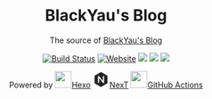 # <div align="center"><a href="https://blackyau.cc/"></a> BlackYau's Blog </div>
<p align="center">The source of <a href="https://blackyau.cc/">BlackYau's Blog</a></p>

<p align="center">
  <a target="_blank" href="https://github.com/blackyau/blog/actions"><img src="https://github.com/blackyau/blog/workflows/Deploy%20Site/badge.svg" title="Build Status"></a>
  <a href="https://blackyau.cc/"><img src="https://img.shields.io/website/https/blackyau.cc.svg?down_message=Down&label=WebSite&up_message=Up" title="Website"></a>
  <a href="https://github.com/blackyau/blog/tree/source/themes"><img src="https://img.shields.io/badge/Themes-NexT-green.svg"></a>
  <a href="https://blackyau.cc/"><img src="https://img.shields.io/badge/Language-zh--CN-red.svg"></a>
  <a target="_blank" href="https://hexo.io"><img src="https://img.shields.io/badge/Hexo-7.3.0-blue?logo=Hexo"></a>
</p>

<p align="center">
Powered by <a target="_blank" href="https://hexo.io/"><img src="https://simpleicons.org/icons/hexo.svg" width="30px" height="30px">Hexo</a>   <a target="_blank" href="https://github.com/next-theme/hexo-theme-next"><img src="https://raw.githubusercontent.com/next-theme/hexo-theme-next/master/source/images/logo.svg?sanitize=true" width="30px" height="30px">NexT</a>  <a target="_blank" href="https://github.com/features/actions"><img src="https://github.githubassets.com/images/modules/site/features/actions-icon-actions.svg" width="30px" height="30px">GitHub Actions</a>
</p>
